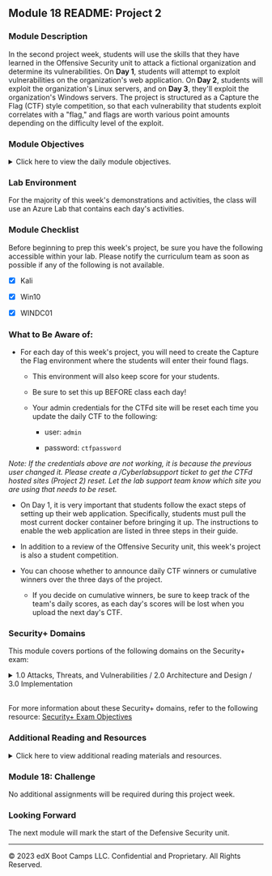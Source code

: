 ## Module 18 README: Project 2

### Module Description

In the second project week, students will use the skills that they have learned in the Offensive Security unit to attack a fictional organization and determine its vulnerabilities. On **Day 1**, students will attempt to exploit vulnerabilities on the organization's web application. On **Day 2**, students will exploit the organization's Linux servers, and on **Day 3**, they'll exploit the organization's Windows servers. The project is structured as a Capture the Flag (CTF) style competition, so that each vulnerability that students exploit correlates with a "flag," and flags are worth various point amounts depending on the difficulty level of the exploit.

### Module Objectives

<details>
    <summary>Click here to view the daily module objectives.</summary>

  <br>

- **Day 1**: Students will be provided a fictional organization's web application that has a variety of vulnerabilities. Students will be tasked with finding flags as they exploit these vulnerabilities.

- **Day 2**: Students will continue to exploit the fictional organization, but will focus on the organization's Linux servers and vulnerabilities related to Linux operating systems. Students will continue finding flags during their exploitation.

- **Day 3**: Students will continue to exploit the fictional organization, but will focus on the organization's Windows servers and vulnerabilities related to Windows operating systems. Students will continue finding flags during their exploitation.

</details>

### Lab Environment

For the majority of this week's demonstrations and activities, the class will use an Azure Lab that contains each day's activities.

### Module Checklist

Before beginning to prep this week's project, be sure you have the following accessible within your lab. Please notify the curriculum team as soon as possible if any of the following is not available.

- [x] Kali

- [x] Win10  

- [x] WINDC01

### What to Be Aware of:

  - For each day of this week's project, you will need to create the Capture the Flag environment where the students will enter their found flags.  

    - This environment will also keep score for your students.

    - Be sure to set this up BEFORE class each day!

    - Your admin credentials for the CTFd site will be reset each time you update the daily CTF to the following:

       - user: `admin`

       - password: `ctfpassword`
     
   *Note: If the credentials above are not working, it is because the previous user changed it. Please create a /Cyberlabsupport ticket to get the CTFd hosted sites (Project 2) reset. Let the lab support team know which site you are using that needs to be reset.* 
  
  - On Day 1, it is very important that students follow the exact steps of setting up their web application. Specifically, students must pull the most current docker container before bringing it up. The instructions to enable the web application are listed in three steps in their guide.

  - In addition to a review of the Offensive Security unit, this week's project is also a student competition.
  
  - You can choose whether to announce daily CTF winners or cumulative winners over the three days of the project.
  
    - If you decide on cumulative winners, be sure to keep track of the team's daily scores, as each day's scores will be lost when you upload the next day's CTF.

### Security+ Domains

This module covers portions of the following domains on the Security+ exam:

<details>
    <summary>1.0 Attacks, Threats, and Vulnerabilities / 2.0 Architecture and Design / 3.0 Implementation </summary> 
 <br>

- Indicators of compromise
- Types of attacks
- Network components
- Secure network architecture concepts
- Common security issues
- Secure protocols
- Incident response procedures


</details> 

<br>

For more information about these Security+ domains, refer to the following resource: [Security+ Exam Objectives](https://comptiacdn.azureedge.net/webcontent/docs/default-source/exam-objectives/comptia-security-sy0-601-exam-objectives-(2-0).pdf?sfvrsn=8c5889ff_2)


### Additional Reading and Resources

<details> 
<summary> Click here to view additional reading materials and resources. </summary>
</br>

#### Day 1

- [CTFd Guide](https://docs.ctfd.io/docs/overview)  

- [OWASP Top 10 Web Application Security Risks](https://owasp.org/www-project-top-ten/)

- [41 Common Web Application Vulnerabilities Explained](https://securityscorecard.com/blog/common-web-application-vulnerabilities-explained)

- [Web application Input Validation Cheat Sheet](https://cheatsheetseries.owasp.org/cheatsheets/Input_Validation_Cheat_Sheet.html)

- [How to Use Burp Suite for Penetration Testing](https://portswigger.net/burp/documentation/desktop/penetration-testing)

#### Day 2:

- [CTFd Guide](https://docs.ctfd.io/docs/overview)  

- [List of CVEs](https://cve.mitre.org/cve/)

- [MSFconsole Core Commands Tutorial](https://www.offensive-security.com/metasploit-unleashed/msfconsole-commands/)

#### Day 3

- [Windows 10 Security Vulnerabilities](https://www.cvedetails.com/vulnerability-list/vendor_id-26/product_id-32238/Microsoft-Windows-10.html)




---


</details>

### Module 18: Challenge

No additional assignments will be required during this project week.

### Looking Forward 

The next module will mark the start of the Defensive Security unit. 

---

© 2023 edX Boot Camps LLC. Confidential and Proprietary. All Rights Reserved.
